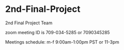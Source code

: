 # 2nd-Final-Project
2nd Final Project Team
<br>
<p>zoom meeting ID is 709-034-5285 or 7090345285<p>
<p>Meetings schedule: m-f 9:00am-1:00pm PST or 11-3pm</p>
  
